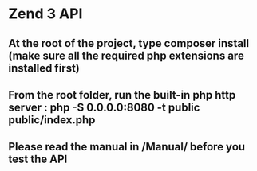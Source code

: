 # Zend 3 API #
## At the root of the project, type **composer install** (make sure all the required php extensions are installed first)
## From the root folder, run the built-in php http server : php -S 0.0.0.0:8080 -t public public/index.php
## Please read the manual in /Manual/ before you test the API
